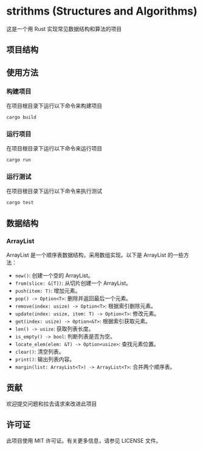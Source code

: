 # strithms (Structures and Algorithms)

这是一个用 Rust 实现常见数据结构和算法的项目

## 项目结构

## 使用方法

### 构建项目

在项目根目录下运行以下命令来构建项目

```sh
cargo build
```

### 运行项目
在项目根目录下运行以下命令来运行项目

```sh
cargo run
```

### 运行测试
在项目根目录下运行以下命令来执行测试

```sh
cargo test
```

## 数据结构
### ArrayList
ArrayList 是一个顺序表数据结构，采用数组实现。以下是 ArrayList 的一些方法：

- `new()`: 创建一个空的 ArrayList。
- `from(slice: &[T])`: 从切片创建一个 ArrayList。
- `push(item: T)`: 增加元素。
- `pop() -> Option<T>`: 删除并返回最后一个元素。
- `remove(index: usize) -> Option<T>`: 根据索引删除元素。
- `update(index: usize, item: T) -> Option<T>`: 修改元素。
- `get(index: usize) -> Option<&T>`: 根据索引获取元素。
- `len() -> usize`: 获取列表长度。
- `is_empty() -> bool`: 判断列表是否为空。
- `locate_elem(elem: &T) -> Option<usize>`: 查找元素位置。
- `clear()`: 清空列表。
- `print()`: 输出列表内容。
- `margin(list: ArrayList<T>) -> ArrayList<T>`: 合并两个顺序表。

## 贡献
欢迎提交问题和拉去请求来改进此项目

## 许可证
此项目使用 MIT 许可证。有关更多信息，请参见 LICENSE 文件。